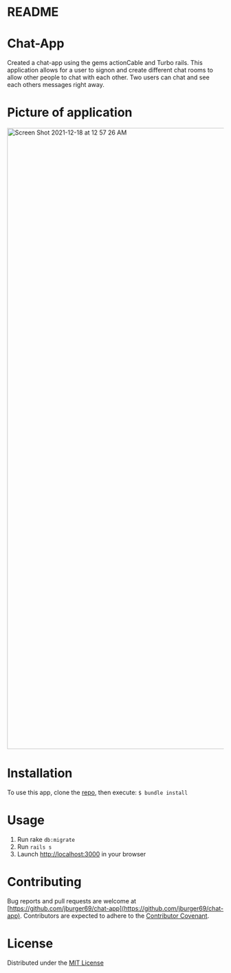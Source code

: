 # README

# Chat-App

Created a chat-app using the gems actionCable and Turbo rails. This application allows for a user to signon and create different chat rooms
to allow other people to chat with each other. Two users can chat and see each others messages right away.

# Picture of application

<img width="1440" alt="Screen Shot 2021-12-18 at 12 57 26 AM" src="https://user-images.githubusercontent.com/71084231/146631182-9391b73a-921e-447a-b19e-c8598e5f9057.png">

# Installation
To use this app, clone the [repo](https://github.com/jburger69/chat-app), then execute:
`$ bundle install`

# Usage
1. Run rake `db:migrate`
2. Run `rails s`
3. Launch [http://localhost:3000](http://localhost:3000) in your browser

# Contributing
Bug reports and pull requests are welcome at [https://github.com/jburger69/chat-app](https://github.com/jburger69/chat-app). Contributors are expected to adhere to the [Contributor Covenant](https://www.contributor-covenant.org/).

# License
Distributed under the [MIT License](https://opensource.org/licenses/MIT)
